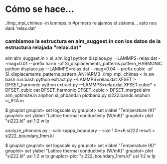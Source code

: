 # Cómo se hace...
./lmp_mpi_chimes -in lammps.in  #primero relajamos el sistema... esto nos dará 'relax.dat'
### cambiamos la estructura en alm_suggest.in con los datos de la estructura relajada "relax.dat"
alm alm_suggest.in > si_alm.log1
python displace.py --LAMMPS=relax.dat --mag=0.01 --prefix harm  -pf Si_displacements_patterns.pattern_HARMONIC
python displace.py --LAMMPS=relax.dat --mag=0.04 --prefix cubic  -pf Si_displacements_patterns.pattern_ANHARM3
./lmp_mpi_chimes < in.sw
bash run.bash
python extract.py --LAMMPS=relax.dat XFSET > DFSET_harmonic
python extract.py --LAMMPS=relax.dat XFSET.cubic* > DFSET_cubic
cat DFSET_harmonic DFSET_cubic > DFSET_merged
alm alm_optimize.in
anphon si_phband.in
plotband.py si222.bands
anphon si_RTA.in

$ gnuplot
gnuplot> set logscale xy
gnuplot> set xlabel "Temperature (K)"
gnuplot> set ylabel "Lattice thermal conductivity (W/mK)"
gnuplot> plot "si222.kl" usi 1:2 w lp

analyze_phonons.py --calc kappa_boundary --size 1.0e+6 si222.result > si222_boundary_1mm.kl

$ gnuplot
gnuplot> set logscale xy
gnuplot> set xlabel "Temperature (K)"
gnuplot> set ylabel "Lattice thermal conductivity (W/mK)"
gnuplot> plot "si222.kl" usi 1:2 w lp
gnuplot> plot "si222_boundary_1mm.kl" usi 1:2 w lp
